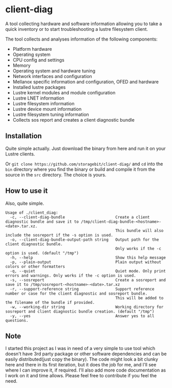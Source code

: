 # client-diag
A tool collecting hardware and software information allowing you to take a quick inventory or
to start troubleshooting a lustre filesystem client.

The tool collects and analyses information of the following components:
* Platform hardware
* Operating system
* CPU config and settings
* Memory
* Operating system and hardware tuning
* Network interfaces and configuration
* Mellanox specific information and configuration, OFED and hardware 
* Installed lustre packages
* Lustre kernel modules and module configuration
* Lustre LNET information
* Lustre filesystem information
* Lustre device mount information
* Lustre filesystem tuning information
* Collects sos report and creates a client diagnostic bundle

## Installation
Quite simple actually. 
Just download the binary from here and run it on your Lustre clients.

Or `git clone https://github.com/storagebit/client-diag/` and `cd` into the `bin` directory where you find the binary or build and compile it from the source in the `src` directory.
The choice is yours.

## How to use it
Also, quite simple.
```
Usage of ./client_diag:
  -c, --client-diag-bundle                      Create a client diagnostic bundle and save it to /tmp/client-diag-bundle-<hostname>-<date>.tar.xz.
                                                This bundle will also include the sosreport if the -s option is used.
  -o, --client-diag-bundle-output-path string   Output path for the client diagnostic bundle.
                                                Only works if the -c option is used. (default "/tmp")
  -h, --help                                    Show this help message
  -p, --plain-output                            Plain output without colors or other formatters
  -q, --quiet                                   Quiet mode. Only print errors and warnings. Only works if the -c option is used.
  -s, --sosreport                               Create a sosreport and save it to /tmp/sosreport-<hostname>-<date>.tar.xz
  -r, --support-reference string                Support reference number or case for the client diagnostic and sosreport bundle.
                                                This will be added to the filename of the bundle if provided.
  -w, --working-dir string                      Working directory for sosreport and client diagnostic bundle creation. (default "/tmp")
  -y, --yes                                     Answer yes to all questions.

```
## Note
I started this project as I was in need of a very simple to use tool which doesn't have 3rd party package or other software dependencies and can be easily distributed(just copy the binary).
The code might look a bit clunky here and there in its first iteration, but it does the job for me, and I'll see where I can improve it, if required.
I'll also add more code documentation as I work on it and time allows.
Please feel free to contribute if you feel the need.
